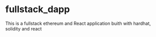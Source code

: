 # fullstack_dapp

This is a fullstack ethereum and React application 
buith with hardhat, solidity and react
